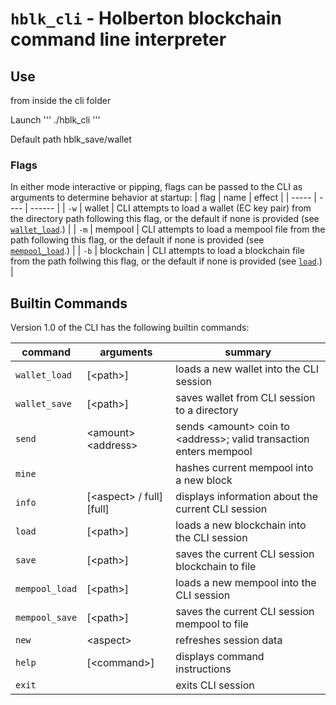# `hblk_cli` - Holberton blockchain command line interpreter

## Use
from inside the cli folder

Launch ''' ./hblk_cli '''

Default path hblk_save/wallet

### Flags
In either mode interactive or pipping, flags can be passed to the CLI as arguments to determine behavior at startup:
| flag  | name | effect |
| ----- | ---- | ------ |
| `-w` | wallet | CLI attempts to load a wallet (EC key pair) from the directory path following this flag, or the default if none is provided (see [`wallet_load`](#wallet_load-path).) |
| `-m` | mempool | CLI attempts to load a mempool file from the path following this flag, or the default if none is provided (see [`mempool_load`](#mempool_load-path).) |
| `-b` | blockchain | CLI attempts to load a blockchain file from the path follwing this flag, or the default if none is provided (see [`load`](#load-path).) |

## Builtin Commands
Version 1.0 of the CLI has the following builtin commands:

| command | arguments | summary |
| ------- | --------- | ------- |
| `wallet_load` | \[\<path>\] | loads a new wallet into the CLI session |
| `wallet_save` | \[\<path>\] | saves wallet from CLI session to a directory |
| `send` | \<amount> \<address> | sends \<amount> coin to \<address>; valid transaction enters mempool |
| `mine` | | hashes current mempool into a new block |
| `info` | \[\<aspect> / full\] \[full\] | displays information about the current CLI session |
| `load` | \[\<path>\] | loads a new blockchain into the CLI session |
| `save` | \[\<path>\] | saves the current CLI session blockchain to file |
| `mempool_load` | \[\<path>\] | loads a new mempool into the CLI session |
| `mempool_save` | \[\<path>\] | saves the current CLI session mempool to file |
| `new` | \<aspect> | refreshes session data |
| `help` | \[\<command>\] | displays command instructions |
| `exit` | | exits CLI session |
